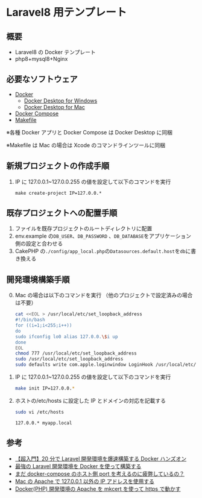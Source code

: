 # Laravel8 用テンプレート

## 概要

- Laravel8 の Docker テンプレート
- php8+mysql8+Nginx

## 必要なソフトウェア

- [Docker](https://www.docker.com/)
  - [Docker Desktop for Windows](https://hub.docker.com/editions/community/docker-ce-desktop-mac)
  - [Docker Desktop for Mac](https://hub.docker.com/editions/community/docker-ce-desktop-windows/)
- [Docker Compose](https://docs.docker.jp/compose/toc.html)
- [Makefile](http://www.gnu.org/software/make/)

※各種 Docker アプリと Docker Compose は Docker Desktop に同梱

※Makefile は Mac の場合は Xcode のコマンドラインツールに同梱

## 新規プロジェクトの作成手順

1. IP に 127.0.0.1~127.0.0.255 の値を設定して以下のコマンドを実行

   ```
   make create-project IP=127.0.0.*
   ```

## 既存プロジェクトへの配置手順

1. ファイルを既存プロジェクトのルートディレクトリに配置
2. env.example の`DB_USER`、`DB_PASSWORD` 、`DB_DATABASE`をアプリケーション側の設定と合わせる
3. CakePHP の`./config/app_local.php`の`Datasources.default.host`を`db`に書き換える

## 開発環境構築手順

0. Mac の場合は以下のコマンドを実行 （他のプロジェクトで設定済みの場合は不要）

   ```bash
   cat <<EOL > /usr/local/etc/set_loopback_address
   #!/bin/bash
   for ((i=1;i<255;i++))
   do
   sudo ifconfig lo0 alias 127.0.0.\$i up
   done
   EOL
   chmod 777 /usr/local/etc/set_loopback_address
   sudo /usr/local/etc/set_loopback_address
   sudo defaults write com.apple.loginwindow LoginHook /usr/local/etc/set_loopback_address
   ```

1. IP に 127.0.0.1~127.0.0.255 の値を設定して以下のコマンドを実行

   ```bash
   make init IP=127.0.0.*
   ```

2. ホストの/etc/hosts に設定した IP とドメインの対応を記載する

   ```bash
   sudo vi /etc/hosts
   ```

   ```hosts
   127.0.0.* myapp.local
   ```

## 参考

- [【超入門】20 分で Laravel 開発環境を爆速構築する Docker ハンズオン](https://qiita.com/ucan-lab/items/56c9dc3cf2e6762672f4)
- [最強の Laravel 開発環境を Docker を使って構築する](https://qiita.com/ucan-lab/items/5fc1281cd8076c8ac9f4)
- [まだ docker-compose のホスト側 port を考えるのに疲弊しているの？](https://wand-ta.hatenablog.com/entry/2020/05/23/011001)
- [Mac の Apache で 127.0.0.1 以外の IP アドレスを使用する](https://qiita.com/HanaeKae/items/79d783521b83e350fa42)
- [Docker(PHP) 開発環境の Apache を mkcert を使って https で動かす](https://zenn.dev/oppara/articles/docker-php-apache-mkcert)
